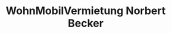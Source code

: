 ---
title: "WohnMobilVermietung Norbert Becker"
url: /brakel/wohnmobilvermietung-norbert-becker/
shop: Wohnwagen
---